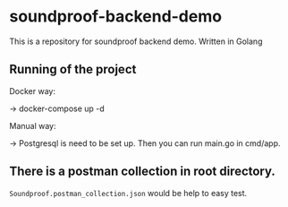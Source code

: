 # soundproof-backend-demo
This is a repository for soundproof backend demo. Written in Golang

## Running of the project

Docker way:

 -> docker-compose up -d
 
Manual way:

 -> Postgresql is need to be set up. Then you can run main.go in cmd/app.
 
## There is a postman collection in root directory.

`Soundproof.postman_collection.json` would be help to easy test.